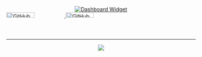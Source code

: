 <section>
    <div align="center">
        <a href="#"><img src="https://github-widgetbox.vercel.app/api/profile?username=damianodoug&data=followers,repositories,stars,commits&theme=aether" alt="Dashboard Widget"></a>
    </div>
    <div style="display: flex; flex-direction: row;">
        <a href="#">
            <img width="49%" src="https://github-widgetbox.vercel.app/api/skills?names=html,css,javascript,python,go,mysql,postgresql&includeNames=true&theme=aether" alt="GitHub Skills Widget" />
            <img width="49%" src="https://github-widgetbox.vercel.app/api/skills?tools=mongodb,docker,apache,nginx,nodejs,heroku,aws&includeNames=true&theme=aether" alt="GitHub Skills Widget" />
        </a>
    </div>
    <hr>
    <div align="center"><a href="#"><img src="https://github-readme-stats.vercel.app/api?username=damianodoug&show_icons=true&hide_border=true&bg_color=0D1622&icon_color=cf6bdd&text_color=bfbfbf&border_radius=10&include_all_commits=true&count_private=true&hide_title=true&title_color=cf6bdd&text_bold=false&layout=compact"></a></div>
</section>